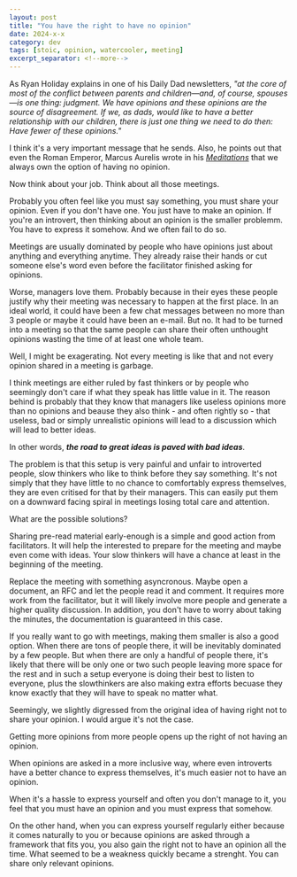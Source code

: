 ```yaml
---
layout: post
title: "You have the right to have no opinion"
date: 2024-x-x
category: dev
tags: [stoic, opinion, watercooler, meeting]
excerpt_separator: <!--more-->
---
```

As Ryan Holiday explains in one of his Daily Dad newsletters, *"at the core of most of the conflict between parents and children—and, of course, spouses—is one thing: judgment. We have opinions and these opinions are the source of disagreement. If we, as dads, would like to have a better relationship with our children, there is just one thing we need to do then: Have fewer of these opinions."*

I think it's a very important message that he sends. Also, he points out that even the Roman Emperor, Marcus Aurelis wrote in his [*Meditations*](https://amzn.to/2K2gt2L) that we always own the option of having no opinion.

Now think about your job. Think about all those meetings.

Probably you often feel like you must say something, you must share your opinion. Even if you don't have one. You just have to make an opinion. If you're an introvert, then thinking about an opinion is the smaller problemm. You have to express it somehow. And we often fail to do so.

Meetings are usually dominated by people who have opinions just about anything and everything anytime. They already raise their hands or cut someone else's word even before the facilitator finished asking for opinions.

Worse, managers love them. Probably because in their eyes these people justify why their meeting was necessary to happen at the first place. In an ideal world, it could have been a few chat messages between no more than 3 people or maybe it could have been an e-mail. But no. It had to be turned into a meeting so that the same people can share their often unthought opinions wasting the time of at least one whole team.

Well, I might be exagerating. Not every meeting is like that and not every opinion shared in a meeting is garbage.

I think meetings are either ruled by fast thinkers or by people who seemingly don't care if what they speak has little value in it. The reason behind is probably that they know that managers like useless opinions more than no opinions and beause they also think - and often rightly so - that useless, bad or simply unrealistic opinions will lead to a discussion which will lead to better ideas.

In other words, ***the road to great ideas is paved with bad ideas***.

The problem is that this setup is very painful and unfair to introverted people, slow thinkers who like to think before they say something. It's not simply that they have little to no chance to comfortably express themselves, they are even critised for that by their managers. This can easily put them on a downward facing spiral in meetings losing total care and attention.

What are the possible solutions?

Sharing pre-read material early-enough is a simple and good action from facilitators. It will help the interested to prepare for the meeting and maybe even come with ideas. Your slow thinkers will have a chance at least in the beginning of the meeting.

Replace the meeting with something asyncronous. Maybe open a document, an RFC and let the people read it and comment. It requires more work from the facilitator, but it will likely involve more people and generate a higher quality discussion. In addition, you don't have to worry about taking the minutes, the documentation is guaranteed in this case.

If you really want to go with meetings, making them smaller is also a good option. When there are tons of people there, it will be inevitably dominated by a few people. But when there are only a handful of people there, it's likely that there will be only one or two such people leaving more space for the rest and in such a setup everyone is doing their best to listen to everyone, plus the slowthinkers are also making extra efforts becuase they know exactly that they will have to speak no matter what.

Seemingly, we slightly digressed from the original idea of having right not to share your opinion. I would argue it's not the case.

Getting more opinions from more people opens up the right of not having an opinion.

When opinions are asked in a more inclusive way, where even introverts have a better chance to express themselves, it's much easier not to have an opinion.

When it's a hassle to express yourself and often you don't manage to it, you feel that you must have an opinion and you must express that somehow.

On the other hand, when you can express yourself regularly either because it comes naturally to you or because opinions are asked through a framework that fits you, you also gain the right not to have an opinion all the time. What seemed to be a weakness quickly became a strenght. You can share only relevant opinions.

